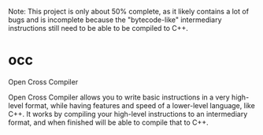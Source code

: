 Note: This project is only about 50% complete, as it likely contains a lot of bugs and is incomplete because the "bytecode-like" intermediary instructions
still need to be able to be compiled to C++.

# occ
Open Cross Compiler

Open Cross Compiler allows you to write basic instructions in a very high-level format, while
having features and speed of a lower-level language, like C++. It works by compiling your
high-level instructions to an intermediary format, and when finished will be able to compile
that to C++.
